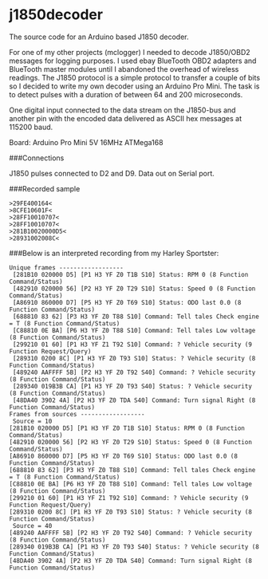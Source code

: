 j1850decoder
============

The source code for an Arduino based J1850 decoder.

For one of my other projects (mclogger) I needed to decode J1850/OBD2 messages for logging purposes. I used ebay BlueTooth OBD2 adapters and BlueTooth master modules until I abandoned the overhead of wireless readings. The J1850 protocol is a simple protocol to transfer a couple of bits so I decided to write my own decoder using an Arduino Pro Mini. The task is to detect pulses with a duration of between 64 and 200 microseconds. 

One digital input connected to the data stream on the J1850-bus and another pin with the encoded data delivered as ASCII hex messages at 115200 baud.

Board: Arduino Pro Mini 5V 16MHz ATMega168

###Connections

J1850 pulses connected to D2 and D9.
Data out on Serial port.

###Recorded sample

	>29FE400164<
	>8CFE10601F<
	>28FF10010707<
	>28FF10010707<
	>281B10020000D5<
	>28931002008C<

###Below is an interpreted recording from my Harley Sportster:

	Unique frames ------------------
     [281B10 020000 D5] [P1 H3 YF Z0 T1B S10] Status: RPM 0 (8 Function Command/Status)
     [482910 020000 56] [P2 H3 YF Z0 T29 S10] Status: Speed 0 (8 Function Command/Status)
     [A86910 860000 D7] [P5 H3 YF Z0 T69 S10] Status: ODO last 0.0 (8 Function Command/Status)
     [688810 83 62] [P3 H3 YF Z0 T88 S10] Command: Tell tales Check engine  = T (8 Function Command/Status)
     [C88810 0E BA] [P6 H3 YF Z0 T88 S10] Command: Tell tales Low voltage (8 Function Command/Status)
     [299210 01 60] [P1 H3 YF Z1 T92 S10] Command: ? Vehicle security (9 Function Request/Query)
     [289310 0200 8C] [P1 H3 YF Z0 T93 S10] Status: ? Vehicle security (8 Function Command/Status)
     [489240 AAFFFF 5B] [P2 H3 YF Z0 T92 S40] Command: ? Vehicle security (8 Function Command/Status)
     [289340 019B3B CA] [P1 H3 YF Z0 T93 S40] Status: ? Vehicle security (8 Function Command/Status)
     [48DA40 3902 4A] [P2 H3 YF Z0 TDA S40] Command: Turn signal Right (8 Function Command/Status)
	Frames from sources ------------------
	 Source = 10
    [281B10 020000 D5] [P1 H3 YF Z0 T1B S10] Status: RPM 0 (8 Function Command/Status)
    [482910 020000 56] [P2 H3 YF Z0 T29 S10] Status: Speed 0 (8 Function Command/Status)
    [A86910 860000 D7] [P5 H3 YF Z0 T69 S10] Status: ODO last 0.0 (8 Function Command/Status)
    [688810 83 62] [P3 H3 YF Z0 T88 S10] Command: Tell tales Check engine  = T (8 Function Command/Status)
    [C88810 0E BA] [P6 H3 YF Z0 T88 S10] Command: Tell tales Low voltage (8 Function Command/Status)
    [299210 01 60] [P1 H3 YF Z1 T92 S10] Command: ? Vehicle security (9 Function Request/Query)
    [289310 0200 8C] [P1 H3 YF Z0 T93 S10] Status: ? Vehicle security (8 Function Command/Status)
	 Source = 40
    [489240 AAFFFF 5B] [P2 H3 YF Z0 T92 S40] Command: ? Vehicle security (8 Function Command/Status)
    [289340 019B3B CA] [P1 H3 YF Z0 T93 S40] Status: ? Vehicle security (8 Function Command/Status)
    [48DA40 3902 4A] [P2 H3 YF Z0 TDA S40] Command: Turn signal Right (8 Function Command/Status)


